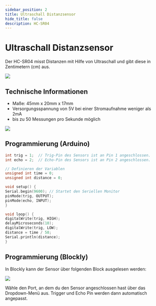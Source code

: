 ```yaml
---
sidebar_position: 2
title: Ultraschall Distanzsensor
hide_title: false
description: HC-SR04
---
```

# Ultraschall Distanzsensor

Der HC-SR04 misst Distanzen mit Hilfe von Ultraschall und gibt diese in Zentimetern (cm) aus.


![](/img/hardware-bilder/distanz/US-Sensor.png)

## Technische Informationen

* Maße: 45mm x 20mm x 17mm
* Versorgungsspannung von 5V bei einer Stromaufnahme weniger als 2mA
*  bis zu 50 Messungen pro Sekunde möglich

![](/img/hardware-bilder/distanz/Aufbau-Ultraschall.png)


## Programmierung (Arduino)


```c++
int trig = 1;  // Trig-Pin des Sensors ist an Pin 1 angeschlossen.
int echo = 2;  // Echo-Pin des Sensors ist an Pin 2 angeschlossen.

// Definieren der Variablen
unsigned int time = 0;
unsigned int distance = 0;

void setup() {
Serial.begin(9600); // Startet den Seriellen Monitor
pinMode(trig, OUTPUT);
pinMode(echo, INPUT);
}

void loop() {
digitalWrite(trig, HIGH);
delayMicroseconds(10);
digitalWrite(trig, LOW);
distance = time / 58;
Serial.println(distance);
}
```
## Programmierung (Blockly)

In Blockly kann der Sensor über folgenden Block ausgelesen werden:

![](/img/hardware-bilder/distanz/ultraschall-block.svg)


Wähle den Port, an dem du den Sensor angeschlossen hast über das Dropdown-Menü aus. Trigger und Echo Pin werden dann automatisch angepasst.

